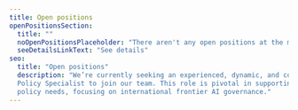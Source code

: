 ```yaml
---
title: Open positions
openPositionsSection:
  title: ""
  noOpenPositionsPlaceholder: "There aren't any open positions at the moment."
  seeDetailsLinkText: "See details"
seo:
  title: "Open positions"
  description: "We’re currently seeking an experienced, dynamic, and committed Senior Tech
  Policy Specialist to join our team. This role is pivotal in supporting our
  policy needs, focusing on international frontier AI governance."
---
```

